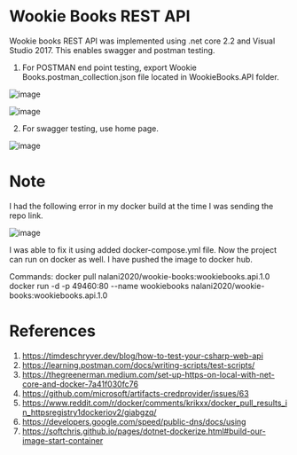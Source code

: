 # Wookie Books REST API

Wookie books REST API was implemented using .net core 2.2 and Visual Studio 2017. This enables swagger and postman testing.

1. For POSTMAN end point testing, export Wookie Books.postman_collection.json file located in WookieBooks.API folder.

![image](https://user-images.githubusercontent.com/13043726/115060629-baa59a00-9f05-11eb-90e8-0f9a12596d2b.png)

![image](https://user-images.githubusercontent.com/13043726/115060715-d446e180-9f05-11eb-9917-d99b7eee1584.png)


2. For swagger testing, use home page.

![image](https://user-images.githubusercontent.com/13043726/115060666-c3966b80-9f05-11eb-8caa-bebbb11f9dc9.png)

# Note
I had the following error in my docker build at the time I was sending the repo link.

![image](https://user-images.githubusercontent.com/13043726/115061036-3ef81d00-9f06-11eb-92bf-b0707384436d.png)

I was able to fix it using added docker-compose.yml file. Now the project can run on docker as well.
I have pushed the image to docker hub.

Commands:
docker pull nalani2020/wookie-books:wookiebooks.api.1.0
docker run -d -p 49460:80 --name wookiebooks nalani2020/wookie-books:wookiebooks.api.1.0


# References
1. https://timdeschryver.dev/blog/how-to-test-your-csharp-web-api
2. https://learning.postman.com/docs/writing-scripts/test-scripts/
3. https://thegreenerman.medium.com/set-up-https-on-local-with-net-core-and-docker-7a41f030fc76
4. https://github.com/microsoft/artifacts-credprovider/issues/63
5. https://www.reddit.com/r/docker/comments/krikxx/docker_pull_results_in_httpsregistry1dockeriov2/giabgzq/
6. https://developers.google.com/speed/public-dns/docs/using
7. https://softchris.github.io/pages/dotnet-dockerize.html#build-our-image-start-container
